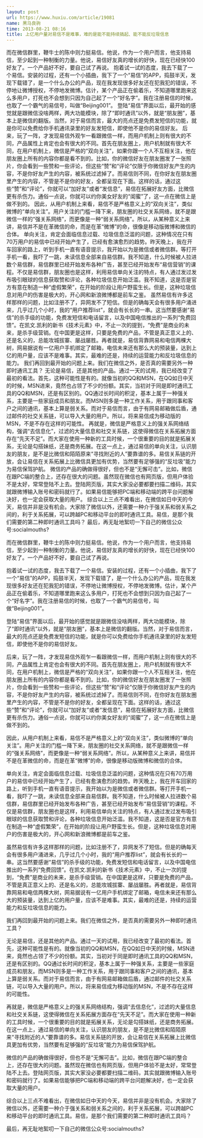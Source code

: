 ```yaml
---
layout: post
url: https://www.huxiu.com/article/19081
name: 黑马良驹
time: 2013-08-21 08:16
title: 上亿用户量对易信不是难事，难的是能不能持续搞起、能不能反垃圾信息
---
```

而在微信群里，鞭牛士的陈中则力挺易信。他说，作为一个用户而言，他支持易信，至少起到一种制衡的力量。他说，易信好友真的增长的好快，现在已经快100好友了。一个产品好不好，要自己试了再说。 抱着试一试的态度，我去下载了一个易信。安装的过程，还有一个小插曲，我下了一个“易信”的APP，捣鼓半天，发现下载错了，是一个什么办公的产品，现在我发现很多好友还在犯我犯的错误，不停地让微博授权，不停地发微博。估计，某个产品正在偷着乐，不知道哪里跑来这么多用户，打死也不会想到只因为自己起了一个“好名字”。我在注册易信的时候，也取了一个霸气的易信号，叫做“Beijing001”。 登陆“易信”界面以后，最开始的感觉就是跟微信没啥两样，两大功能模块，除了“即时通讯”以外，就是“朋友圈”，基本上是微信的翻版。当然，对于易信而言，最大的亮点还是免费发短信的功能，就是你可以免费给你手机通讯录里的好友发短信，即使他不是你的易信好友。 后来，玩了一阵，才发现易信外观乍一看跟微信一样，而用户机制上则有很大的不同，产品属性上肯定也会有很大的不同。首先在朋友圈上，用户机制就有很大不同，在用户机制上，微信是严格的“双向关注”，如果你跟一个人不互相关注，他在朋友圈上所有的内容你都是看不到的。比如，你的微信好友在朋友圈发了一张照片，你会看到一些赞和一些评论，但这些“赞”和“评论”仅限于你微信好友产生的内容，不是你好友产生的内容，被系统过滤掉了。而易信则不同，在你好友在朋友圈里产生的内容，不管是不是你的好友，全都呈现在下面。这样的话，通过这些“赞”和“评论”，你就可以“加好友”或者“发信息”，易信在拓展好友方面，比微信更有杀伤力。通俗一点说，你就可以约你美女好友的“闺蜜”了，这一点在微信上是做不到的。 因此，从用户机制上来看，易信不是严格意义上的“双向关注”，类似微博的“单向关注”。用户关注的门槛一降下来，朋友圈的社交关系网络，就不是跟微信一样的“强关系网络”，而更像是一种“弱关系网络”。所以，从某种意义上来讲，易信并不是在革微信的命，而是在革“微博”的命，很像是移动版微博和微信的合体。 单向关注，肯定会面临信息过载、垃圾信息泛滥的问题，这种情况在只有70万用户的易信中已经开始产生了，已经有愈演愈烈的趋势。昨天晚上，我在开车回家的路上，听到手机一直有语音提示，我开始以为是微信或者微信群。等打开手机一看，我吓了一跳，未读信息全部来自易信群。我不知道，什么时候被人拉进数个易信群，易信群里已经开始发布各种广告，甚至已经开始发布“易信营销”的课程。不仅是易信群，朋友圈也是这样，利用易信单向关注的特点，有人通过发过发布吸引眼球的信息获取赞和评论，各种垃圾信息开始泛滥。我不知道，这是否是官方有意在制造一种“虚假繁荣”，在开始的阶段让用户野蛮生长。但是，这种垃圾信息对用户的伤害是极大的，开心网和新浪微博都是前车之鉴。 虽然易信有许多这样那样的问题，比如注册不了，异网发不了短信。但是的确每天会有很多用户涌进来，几乎过几个小时，我的“用户推荐list”，就会有长长的一串。这当然要感谢“易信”的杀手级的功能，免费发短信和电话留言，以及中国电信推出的一系列“免费回馈”。在凯文.凯利的新书《技术元素》中，不止一次的提到，“免费”是商业的未来，是杀手级营销。在中国更是这样，只要是免费的产品，不管是真正意义上的、还是名义的，总能攻城拔寨、屡战屡胜。再者就是，易信背靠网易和电信两棵大树，网易据说有一亿用户手机绑定了邮箱，电信未来还有那么大的预装量，达到上亿的用户量，应该不是难事。其实，最难的还是，持续的运营能力和反垃圾信息的能力。 我们再回到最开始的问题上来。我们在微信之外，是否真的需要另外一种即时通讯工具？ 无论是易信，还是其他的产品。通过一天的试用，我已经改变了最初的看法。首先，这种可能性是有的。就像当初的QQ和MSN，在QQ如日中天的时候，MSN进来，竟然也占领了不少的份额。其实，当初对于同是即时通讯工具的QQ和MSN，还是有区别的。QQ通过长时间的积淀，基本上属于一种强关系，主要是一些家庭成员和朋友。而MSN则多是一种工作关系，用于跟同事和客户之间的通讯，基本上算是弱关系。而对于易信而言，由于有网易邮箱做后盾，通过邮件的社交关系链，可以导入大量的用户。所以，将来易信成为移动版的MSN，不是不存在这样的可能性。 再就是，微信是严格意义上的强关系网络结构，强调“去信息化”，过滤的大量信息和社交关系链，这使得微信在关系拓展方面存在“先天不足”。而大家在使用一种新的工具时候，一个很重要的目的就是拓展关系，无论是勾搭妹纸，还是商务拓展。在这一点上，通过易信的单向关注，认识朋友的朋友，是不是比微信和陌陌原来“寻找附近的人”要靠谱的多。易信关系链的开放，会让易信在关系拓展上比微信具更加有优势，当然要有足够强的“反垃圾”能力为易信保驾护航。 微信的产品的确做得很好，但也不是“无懈可击”。比如，微信在跟PC端的整合上，还存在很大的问题。虽然现在微信也有网页版，但用户体验不是太好，常常登陆不上去。登陆网页版，其实大家没必要都要扫描二维码，其实就跟微博输入账号和密码就行了。如果易信能够把PC端和移动端的跨平台问题解决好，也一定会获取大量的用户。 综合以上三点不难看出，在微信如日中天的今天，易信并非是没有机会。大家除了微信以外，还需要一种介于强关系和弱关系之间的，利于关系拓展，可以跨越PC和移动平台的即时通讯工具。易信，是那个我们需要的第二种即时通讯工具吗？ 最后，再无耻地絮叨一下自己的微信公众号:socialmouths?

而在微信群里，鞭牛士的陈中则力挺易信。他说，作为一个用户而言，他支持易信，至少起到一种制衡的力量。他说，易信好友真的增长的好快，现在已经快100好友了。一个产品好不好，要自己试了再说。

抱着试一试的态度，我去下载了一个易信。安装的过程，还有一个小插曲，我下了一个“易信”的APP，捣鼓半天，发现下载错了，是一个什么办公的产品，现在我发现很多好友还在犯我犯的错误，不停地让微博授权，不停地发微博。估计，某个产品正在偷着乐，不知道哪里跑来这么多用户，打死也不会想到只因为自己起了一个“好名字”。我在注册易信的时候，也取了一个霸气的易信号，叫做“Beijing001”。

登陆“易信”界面以后，最开始的感觉就是跟微信没啥两样，两大功能模块，除了“即时通讯”以外，就是“朋友圈”，基本上是微信的翻版。当然，对于易信而言，最大的亮点还是免费发短信的功能，就是你可以免费给你手机通讯录里的好友发短信，即使他不是你的易信好友。

后来，玩了一阵，才发现易信外观乍一看跟微信一样，而用户机制上则有很大的不同，产品属性上肯定也会有很大的不同。首先在朋友圈上，用户机制就有很大不同，在用户机制上，微信是严格的“双向关注”，如果你跟一个人不互相关注，他在朋友圈上所有的内容你都是看不到的。比如，你的微信好友在朋友圈发了一张照片，你会看到一些赞和一些评论，但这些“赞”和“评论”仅限于你微信好友产生的内容，不是你好友产生的内容，被系统过滤掉了。而易信则不同，在你好友在朋友圈里产生的内容，不管是不是你的好友，全都呈现在下面。这样的话，通过这些“赞”和“评论”，你就可以“加好友”或者“发信息”，易信在拓展好友方面，比微信更有杀伤力。通俗一点说，你就可以约你美女好友的“闺蜜”了，这一点在微信上是做不到的。

因此，从用户机制上来看，易信不是严格意义上的“双向关注”，类似微博的“单向关注”。用户关注的门槛一降下来，朋友圈的社交关系网络，就不是跟微信一样的“强关系网络”，而更像是一种“弱关系网络”。所以，从某种意义上来讲，易信并不是在革微信的命，而是在革“微博”的命，很像是移动版微博和微信的合体。

单向关注，肯定会面临信息过载、垃圾信息泛滥的问题，这种情况在只有70万用户的易信中已经开始产生了，已经有愈演愈烈的趋势。昨天晚上，我在开车回家的路上，听到手机一直有语音提示，我开始以为是微信或者微信群。等打开手机一看，我吓了一跳，未读信息全部来自易信群。我不知道，什么时候被人拉进数个易信群，易信群里已经开始发布各种广告，甚至已经开始发布“易信营销”的课程。不仅是易信群，朋友圈也是这样，利用易信单向关注的特点，有人通过发过发布吸引眼球的信息获取赞和评论，各种垃圾信息开始泛滥。我不知道，这是否是官方有意在制造一种“虚假繁荣”，在开始的阶段让用户野蛮生长。但是，这种垃圾信息对用户的伤害是极大的，开心网和新浪微博都是前车之鉴。

虽然易信有许多这样那样的问题，比如注册不了，异网发不了短信。但是的确每天会有很多用户涌进来，几乎过几个小时，我的“用户推荐list”，就会有长长的一串。这当然要感谢“易信”的杀手级的功能，免费发短信和电话留言，以及中国电信推出的一系列“免费回馈”。在凯文.凯利的新书《技术元素》中，不止一次的提到，“免费”是商业的未来，是杀手级营销。在中国更是这样，只要是免费的产品，不管是真正意义上的、还是名义的，总能攻城拔寨、屡战屡胜。再者就是，易信背靠网易和电信两棵大树，网易据说有一亿用户手机绑定了邮箱，电信未来还有那么大的预装量，达到上亿的用户量，应该不是难事。其实，最难的还是，持续的运营能力和反垃圾信息的能力。

我们再回到最开始的问题上来。我们在微信之外，是否真的需要另外一种即时通讯工具？

无论是易信，还是其他的产品。通过一天的试用，我已经改变了最初的看法。首先，这种可能性是有的。就像当初的QQ和MSN，在QQ如日中天的时候，MSN进来，竟然也占领了不少的份额。其实，当初对于同是即时通讯工具的QQ和MSN，还是有区别的。QQ通过长时间的积淀，基本上属于一种强关系，主要是一些家庭成员和朋友。而MSN则多是一种工作关系，用于跟同事和客户之间的通讯，基本上算是弱关系。而对于易信而言，由于有网易邮箱做后盾，通过邮件的社交关系链，可以导入大量的用户。所以，将来易信成为移动版的MSN，不是不存在这样的可能性。

再就是，微信是严格意义上的强关系网络结构，强调“去信息化”，过滤的大量信息和社交关系链，这使得微信在关系拓展方面存在“先天不足”。而大家在使用一种新的工具时候，一个很重要的目的就是拓展关系，无论是勾搭妹纸，还是商务拓展。在这一点上，通过易信的单向关注，认识朋友的朋友，是不是比微信和陌陌原来“寻找附近的人”要靠谱的多。易信关系链的开放，会让易信在关系拓展上比微信具更加有优势，当然要有足够强的“反垃圾”能力为易信保驾护航。

微信的产品的确做得很好，但也不是“无懈可击”。比如，微信在跟PC端的整合上，还存在很大的问题。虽然现在微信也有网页版，但用户体验不是太好，常常登陆不上去。登陆网页版，其实大家没必要都要扫描二维码，其实就跟微博输入账号和密码就行了。如果易信能够把PC端和移动端的跨平台问题解决好，也一定会获取大量的用户。

综合以上三点不难看出，在微信如日中天的今天，易信并非是没有机会。大家除了微信以外，还需要一种介于强关系和弱关系之间的，利于关系拓展，可以跨越PC和移动平台的即时通讯工具。易信，是那个我们需要的第二种即时通讯工具吗？

最后，再无耻地絮叨一下自己的微信公众号:socialmouths?


